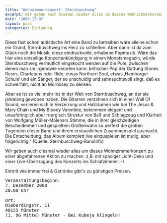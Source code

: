 ```yaml
---
title: "Wohnzimmerkonzert: Sternbuschweg"
excerpt: Wir geben auch diesmal wieder alles um dieses Wohnzimmerkonzert zu einer abgefahrenen Aktion zu machen. z.B. mit spaciger Licht-Deko und einer Live-Übertragung des Konzerts ins Schlafzimmer.
date: '2008-12-07'
layout: post
categories: Einladung
---
```



Diese fast schon autistische Art eine Band zu betreiben wäre alleine schon ein Grund, Sternbuschweg ins Herz zu schließen. Aber dann ist da zum Glück noch die Musik, diese eindruckvolle, erhabene Popmusik. Wäre das hier eine einzeilige Konzertankündigung in einem Monatsmagazin, würde Sternbuschweg vermutlich eingekocht werden auf die Pole, zwischen denen man sie irgendwie verorten kann: britischer Pop der Gattung Stones Roses, Charlatans oder Ride, etwas Northern Soul, etwas ‚Hamburger Schule‘ und ein Sänger, der so unschuldig und sehnsuchtsvoll singt, daß es schwerfällt, nicht an Morrissey zu denken.

Aber es ist so viel mehr los in der Welt von Sternbuschweg, an der sie jahrelang gewoben haben. Die Gitarren verzahnen sich in einer Wall Of Sound, verlieren sich in Verzerrung und Hallräumen wie bei The Jesus & Mary Chain und My Bloody Valentine, bekommen elegant und unaufdringlich aber rnergisch Struktur von Baß und Schlagzeug und Klarheit von Wolfgang Müller-Molenars Stimme, die in ihrer gleichzeitigen Bescheidenheit und gespieltem Größenwahn so perfekt die großen Tugenden dieser Band und ihrem erstaunlichen Zusammenspiel ausmacht. Die Entscheidung, das Album komplett live einzuspielen ist mutig, aber folgerichtig." (Quelle: Sternbuschweg-Bandinfo)

Wir geben auch diesmal wieder alles um dieses Wohnzimmerkonzert zu einer abgefahrenen Aktion zu machen. z.B. mit spaciger Licht-Deko und einer Live-Übertragung des Konzerts ins Schlafzimmer :-)

Eintritt wie immer frei & Getränke gibt's zu günstigen Preisen.

<pre>
Veranstaltungsbeginn:
7. Dezember 2008
20:00 Uhr

Ort:
Nieberdingstr. 11
48155 Münster
(1. OG Mitte) Münster - Bei Kubeja klingeln!
</pre>
